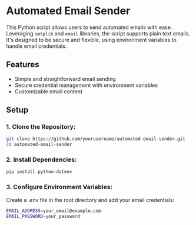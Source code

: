 # Automated Email Sender

This Python script allows users to send automated emails with ease. Leveraging `smtplib` and `email` libraries, the script supports plain text emails. It's designed to be secure and flexible, using environment variables to handle email credentials.

## Features
- Simple and straightforward email sending
- Secure credential management with environment variables
- Customizable email content

## Setup

### 1. Clone the Repository:
```sh
git clone https://github.com/yourusername/automated-email-sender.git
cd automated-email-sender
```
### 2. Install Dependencies:
```sh
pip install python-dotenv
```
### 3. Configure Environment Variables:
Create a .env file in the root directory and add your email credentials:
```sh
EMAIL_ADDRESS=your_email@example.com
EMAIL_PASSWORD=your_password
```
